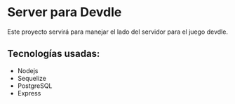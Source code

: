 # Server para Devdle

Este proyecto servirá para manejar el lado del servidor para el juego devdle.

## Tecnologías usadas:

- Nodejs
- Sequelize
- PostgreSQL
- Express
